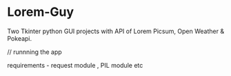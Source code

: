 # Lorem-Guy
Two Tkinter python GUI projects with API of Lorem Picsum, Open Weather &amp; Pokeapi.

// runnning the app

requirements - request module , PIL module etc


